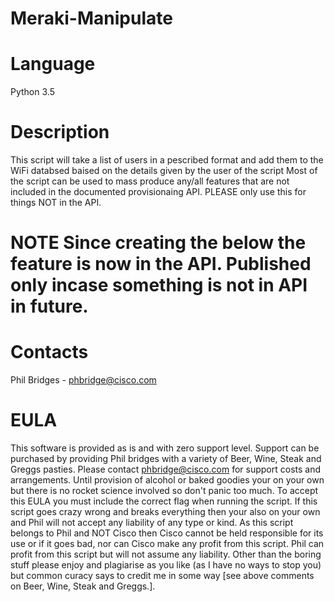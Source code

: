 # Meraki-Manipulate


# Language
Python 3.5

# Description
This script will take a list of users in a pescribed format and add them to the WiFi databsed baised on the details
given by the user of the script Most of the script can be used to mass produce any/all features that are not
included in the documented provisionaing API. PLEASE only use this for things NOT in the API.

# NOTE Since creating the below the feature is now in the API. Published only incase something is not in API in future.

# Contacts
Phil Bridges - phbridge@cisco.com

# EULA
This software is provided as is and with zero support level. Support can be purchased by providing Phil bridges with a
variety of Beer, Wine, Steak and Greggs pasties. Please contact phbridge@cisco.com for support costs and arrangements.
Until provision of alcohol or baked goodies your on your own but there is no rocket science involved so don't panic too
much. To accept this EULA you must include the correct flag when running the script. If this script goes crazy wrong and
breaks everything then your also on your own and Phil will not accept any liability of any type or kind. As this script
belongs to Phil and NOT Cisco then Cisco cannot be held responsible for its use or if it goes bad, nor can Cisco make
any profit from this script. Phil can profit from this script but will not assume any liability. Other than the boring
stuff please enjoy and plagiarise as you like (as I have no ways to stop you) but common curacy says to credit me in some
way [see above comments on Beer, Wine, Steak and Greggs.].
